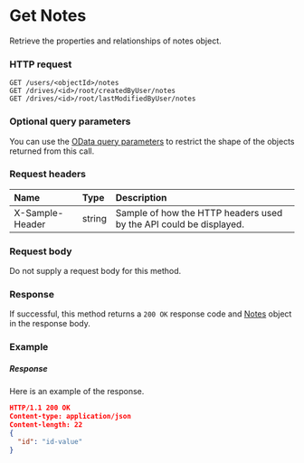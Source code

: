 # Get Notes

Retrieve the properties and relationships of notes object.
### HTTP request
```http
GET /users/<objectId>/notes
GET /drives/<id>/root/createdByUser/notes
GET /drives/<id>/root/lastModifiedByUser/notes
```
### Optional query parameters
You can use the [OData query parameters](odata-optional-query-parameters.md) to restrict the shape of the objects returned from this call.
### Request headers
| Name       | Type | Description|
|:-----------|:------|:----------|
| X-Sample-Header  | string  | Sample of how the HTTP headers used by the API could be displayed.|

### Request body
Do not supply a request body for this method.
### Response
If successful, this method returns a `200 OK` response code and [Notes](../resources/notes.md) object in the response body.
### Example
##### Response
Here is an example of the response.
```json
HTTP/1.1 200 OK
Content-type: application/json
Content-length: 22
{
  "id": "id-value"
}
```

<!-- uuid: e40b1d65-7b08-4b9c-926e-b299d527446f
2015-10-09 17:14:36 UTC -->